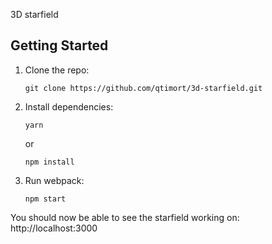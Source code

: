 3D starfield

## Getting Started

1.  Clone the repo:

        git clone https://github.com/qtimort/3d-starfield.git

2.  Install dependencies:

        yarn

    or

        npm install

3.  Run webpack:

        npm start

You should now be able to see the starfield working on: http://localhost:3000

